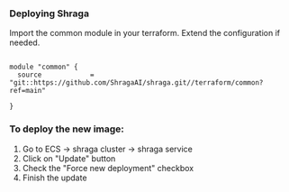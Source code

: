 ### Deploying Shraga

Import the common module in your terraform.
Extend the configuration if needed.

```

module "common" {
  source            = "git::https://github.com/ShragaAI/shraga.git//terraform/common?ref=main"

}
```

### To deploy the new image:

1. Go to ECS -> shraga cluster -> shraga service
2. Click on "Update" button
3. Check the "Force new deployment" checkbox
4. Finish the update
